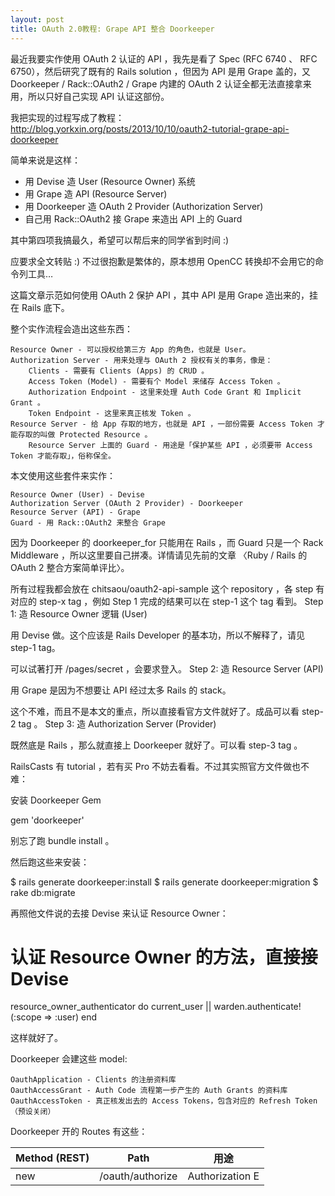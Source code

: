 ```yaml
---
layout: post
title: OAuth 2.0教程: Grape API 整合 Doorkeeper 
---
```


最近我要实作使用 OAuth 2 认证的 API ，我先是看了 Spec (RFC 6740 、 RFC 6750），然后研究了既有的 Rails solution ，但因为 API 是用 Grape 盖的，又 Doorkeeper / Rack::OAuth2 / Grape 内建的 OAuth 2 认证全都无法直接拿来用，所以只好自己实现 API 认证这部份。

我把实现的过程写成了教程：<http://blog.yorkxin.org/posts/2013/10/10/oauth2-tutorial-grape-api-doorkeeper>

简单来说是这样：

- 用 Devise 造 User (Resource Owner) 系统
- 用 Grape 造 API (Resource Server)
- 用 Doorkeeper 造 OAuth 2 Provider (Authorization Server)
- 自己用 Rack::OAuth2 接 Grape 来造出 API 上的 Guard

其中第四项我搞最久，希望可以帮后来的同学省到时间 :)

应要求全文转贴 :) 不过很抱歉是繁体的，原本想用 OpenCC 转换却不会用它的命令列工具…

这篇文章示范如何使用 OAuth 2 保护 API ，其中 API 是用 Grape 造出来的，挂在 Rails 底下。

整个实作流程会造出这些东西：

    Resource Owner - 可以授权给第三方 App 的角色，也就是 User。
    Authorization Server - 用来处理与 OAuth 2 授权有关的事务，像是：
        Clients - 需要有 Clients (Apps) 的 CRUD 。
        Access Token (Model) - 需要有个 Model 来储存 Access Token 。
        Authorization Endpoint - 这里来处理 Auth Code Grant 和 Implicit Grant 。
        Token Endpoint - 这里来真正核发 Token 。
    Resource Server - 给 App 存取的地方，也就是 API ，一部份需要 Access Token 才能存取的叫做 Protected Resource 。
        Resource Server 上面的 Guard - 用途是「保护某些 API ，必须要带 Access Token 才能存取」，俗称保全。

本文使用这些套件来实作：

    Resource Owner (User) - Devise
    Authorization Server (OAuth 2 Provider) - Doorkeeper
    Resource Server (API) - Grape
    Guard - 用 Rack::OAuth2 来整合 Grape

因为 Doorkeeper 的 doorkeeper_for 只能用在 Rails ，而 Guard 只是一个 Rack Middleware ，所以这里要自己拼凑。详情请见先前的文章 〈Ruby / Rails 的 OAuth 2 整合方案简单评比〉。

所有过程我都会放在 chitsaou/oauth2-api-sample 这个 repository ，各 step 有对应的 step-x tag ，例如 Step 1 完成的结果可以在 step-1 这个 tag 看到。
Step 1: 造 Resource Owner 逻辑 (User)

用 Devise 做。这个应该是 Rails Developer 的基本功，所以不解释了，请见 step-1 tag。

可以试著打开 /pages/secret ，会要求登入。
Step 2: 造 Resource Server (API)

用 Grape 是因为不想要让 API 经过太多 Rails 的 stack。

这个不难，而且不是本文的重点，所以直接看官方文件就好了。成品可以看 step-2 tag 。
Step 3: 造 Authorization Server (Provider)

既然底是 Rails ，那么就直接上 Doorkeeper 就好了。可以看 step-3 tag 。

RailsCasts 有 tutorial ，若有买 Pro 不妨去看看。不过其实照官方文件做也不难：

安装 Doorkeeper Gem

gem 'doorkeeper'

别忘了跑 bundle install 。

然后跑这些来安装：

$ rails generate doorkeeper:install
$ rails generate doorkeeper:migration
$ rake db:migrate

再照他文件说的去接 Devise 来认证 Resource Owner：

  # 认证 Resource Owner 的方法，直接接 Devise
  resource_owner_authenticator do
    current_user || warden.authenticate!(:scope => :user)
  end

这样就好了。

Doorkeeper 会建这些 model:

    OauthApplication - Clients 的注册资料库
    OauthAccessGrant - Auth Code 流程第一步产生的 Auth Grants 的资料库
    OauthAccessToken - 真正核发出去的 Access Tokens，包含对应的 Refresh Token （预设关闭）

Doorkeeper 开的 Routes 有这些：

| Method (REST) | Path                               | 用途                                |
|---------------|------------------------------------|------------------------------------|
| new           | /oauth/authorize                   | Authorization E